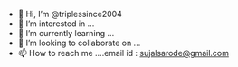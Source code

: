 - 👋 Hi, I’m @triplessince2004
- 👀 I’m interested in ...
- 🌱 I’m currently learning ...
- 💞️ I’m looking to collaborate on ...
- 📫 How to reach me ....email id : sujalsarode@gmail.com

<!---
triplessince2004/triplessince2004 is a ✨ special ✨ repository because its `README.md` (this file) appears on your GitHub profile.
You can click the Preview link to take a look at your changes.
--->
